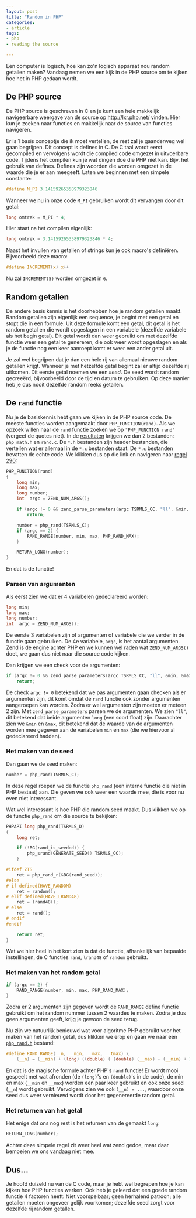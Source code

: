 ```yaml
---
layout: post
title: "Random in PHP"
categories:
- article
tags:
- php
- reading the source

---
```

Een computer is logisch, hoe kan zo'n logisch apparaat nou random getallen
maken? Vandaag nemen we een kijk in de PHP source om te kijken hoe het in PHP
gedaan wordt.

## De PHP source

De PHP source is geschreven in C en je kunt een hele makkelijk navigeerbare
weergave van de source op <http://lxr.php.net/> vinden. Hier kun je zoeken naar
functies en makkelijk naar de source van functies navigeren.

Er is 1 basis conceptje die ik moet vertellen, de rest zal je gaanderweg wel
gaan begrijpen. Dit concept is defines in C. De C taal wordt eerst gecompiled
en vervolgens wordt die compiled code omgezet in uitvoerbare code. Tijdens het
compilen kun je wat dingen doe die PHP niet kan. Bijv. het gebruik van
defines. Defines zijn woorden die worden omgezet in de waarde die je er aan
meegeeft. Laten we beginnen met een simpele constante:

```c
#define M_PI 3.14159265358979323846
```

Wanneer we nu in onze code `M_PI` gebruiken wordt dit vervangen door dit
getal:

```c
long omtrek = M_PI * 4;
```

Hier staat na het compilen eigenlijk:

```c
long omtrek = 3.14159265358979323846 * 4;
```

Naast het invullen van getallen of strings kun je ook macro's definiëren.
Bijvoorbeeld deze macro:

```c
#define INCREMENT(x) x++
```

Nu zal `INCREMENT(5)` worden omgezet in `6`.

## Random getallen

De andere basis kennis is het doorhebben hoe je random getallen maakt. Random
getallen zijn eigenlijk een sequence, je begint met een getal en stopt die in
een formule. Uit deze formule komt een getal, dit getal is het random getal en
die wordt opgeslagen in een variabele (dezelfde variabele als het begin
getal). Dit getal wordt dan weer gebruikt om met dezelfde functie weer een
getal te genereren, die ook weer wordt opgeslagen en als je de functie nog een
keer aanroept komt er weer een ander getal uit.

Je zal wel begrijpen dat je dan een hele rij van allemaal nieuwe random
getallen krijgt. Wanneer je met hetzelfde getal begint zal er altijd dezelfde
rij uitkomen. Dit eerste getal noemen we een *seed*. De seed wordt random
gecreeërd, bijvoorbeeld door de tijd en datum te gebruiken. Op deze manier heb
je dus nooit dezelfde random reeks getallen.

## De `rand` functie

Nu je de basiskennis hebt gaan we kijken in de PHP source code. De meeste
functies worden aangemaakt door `PHP_FUNCTION(rand)`. Als we opzoek willen
naar de `rand` functie zoeken we op `"PHP_FUNCTION rand"` (vergeet de quotes
niet). In de [resultaten][1] krijgen we dan 2 bestanden: `php_math.h` en
`rand.c`. De `*.h` bestanden zijn header bestanden, die vertellen wat er
allemaal in de `*.c` bestanden staat. De `*.c` bestanden bevatten de echte
code. We klikken dus op die link en navigeren naar [regel 290][2]:

```c
PHP_FUNCTION(rand)
{
    long min;
    long max;
    long number;
    int  argc = ZEND_NUM_ARGS();

    if (argc != 0 && zend_parse_parameters(argc TSRMLS_CC, "ll", &min, &max) == FAILURE)
        return;

    number = php_rand(TSRMLS_C);
    if (argc == 2) {
        RAND_RANGE(number, min, max, PHP_RAND_MAX);
    }

    RETURN_LONG(number);
}
```

En dat is de functie!

### Parsen van argumenten

Als eerst zien we dat er 4 variabelen gedeclareerd worden:

```c
long min;
long max;
long number;
int  argc = ZEND_NUM_ARGS();
```

De eerste 3 variabelen zijn of argumenten of variabele die we verder in de
functie gaan gebruiken. De 4e variabele, `argc`, is het aantal argumenten.
Zend is de engine achter PHP en we kunnen wel raden wat `ZEND_NUM_ARGS()`
doet, we gaan dus niet naar die source code kijken.

Dan krijgen we een check voor de argumenten:

```c
if (argc != 0 && zend_parse_parameters(argc TSRMLS_CC, "ll", &min, &max) == FAILURE)
    return;
```

De check `argc != 0` betekend dat we pas argumenten gaan checken als er
argumenten zijn, dit komt omdat de `rand` functie ook zonder argumenten
aangeroepen kan worden. Zodra er wel argumenten zijn moeten er meteen 2 zijn.
Met `zend_parse_parameters` parsen we de argumenten. We zien `"ll"`, dit
betekend dat beide argumenten `long` (een soort float) zijn. Daarachter zien
we `&min` en `&max`, dit betekend dat de waarde van de argumenten worden mee
gegeven aan de variabelen `min` en `max` (die we hiervoor al gedeclareerd
hadden).

### Het maken van de seed

Dan gaan we de seed maken:

```c
number = php_rand(TSRMLS_C);
```

In deze regel roepen we de functie `php_rand` (een interne functie die niet in
PHP bestaat) aan. Die geven we ook weer een waarde mee, die is voor nu even
niet interessant.

Wat wel interessant is hoe PHP die random seed maakt. Dus klikken we op de
functie `php_rand` om die source te bekijken:

```c
PHPAPI long php_rand(TSRMLS_D)
{
    long ret;

    if (!BG(rand_is_seeded)) {
        php_srand(GENERATE_SEED() TSRMLS_CC);
    }

#ifdef ZTS
    ret = php_rand_r(&BG(rand_seed));
#else
# if defined(HAVE_RANDOM)
    ret = random();
# elif defined(HAVE_LRAND48)
    ret = lrand48();
# else
    ret = rand();
# endif
#endif

    return ret;
}
```

Wat we hier heel in het kort zien is dat de functie, afhankelijk van bepaalde
instellingen, de C functies `rand`, `lrand48` of `random` gebruikt.

### Het maken van het random getal

```c
if (argc == 2) {
    RAND_RANGE(number, min, max, PHP_RAND_MAX);
}
```

Zodra er 2 argumenten zijn gegeven wordt de `RAND_RANGE` define functie
gebruikt om het random nummer tussen 2 waardes te maken. Zodra je dus geen
argumenten geeft, krijg je gewoon de seed terug.

Nu zijn we natuurlijk benieuwd wat voor algoritme PHP gebruikt voor het maken
van het random getal, dus klikken we erop en gaan we naar een
[`php_rand.h`][3] bestand:

```c
#define RAND_RANGE(__n, __min, __max, __tmax) \
    (__n) = (__min) + (long) ((double) ( (double) (__max) - (__min) + 1.0) * ((__n) / ((__tmax) + 1.0)))
```

En dat is de magische formule achter PHP's `rand` functie! Er wordt mooi
gespeelt met wat afronden (de `(long)`'s en `(double)`'s in de code), de min
en max (`__min` en `__max`) worden een paar keer gebruikt en ook onze seed
(`__n`) wordt gebruikt. Vervolgens zien we ook `(__n) = ...`, waardoor onze
seed dus weer vernieuwd wordt door het gegenereerde random getal.

### Het returnen van het getal

Het enige dat ons nog rest is het returnen van de gemaakt `long`:

```c
RETURN_LONG(number);
```

Achter deze simpele regel zit weer heel wat zend gedoe, maar daar bemoeien we
ons vandaag niet mee.

## Dus...

Je hoofd duizeld nu van de C code, maar je hebt wel begrepen hoe je kan kijken
hoe PHP functies werken. Ook heb je geleerd dat een goede random functie 4
factoren heeft: Niet voorspelbaar; geen herhalend patroon; alle getallen
moeten ongeveer gelijk voorkomen; dezelfde seed zorgt voor dezelfde rij random
getallen.

 [1]: http://lxr.php.net/search?q=%22PHP_FUNCTION+rand%22&defs=&refs=&path=&hist=&project=PHP_5_4
 [2]: http://lxr.php.net/xref/PHP_5_4/ext/standard/rand.c#290
 [3]: http://lxr.php.net/xref/PHP_5_4/ext/standard/php_rand.h#43
